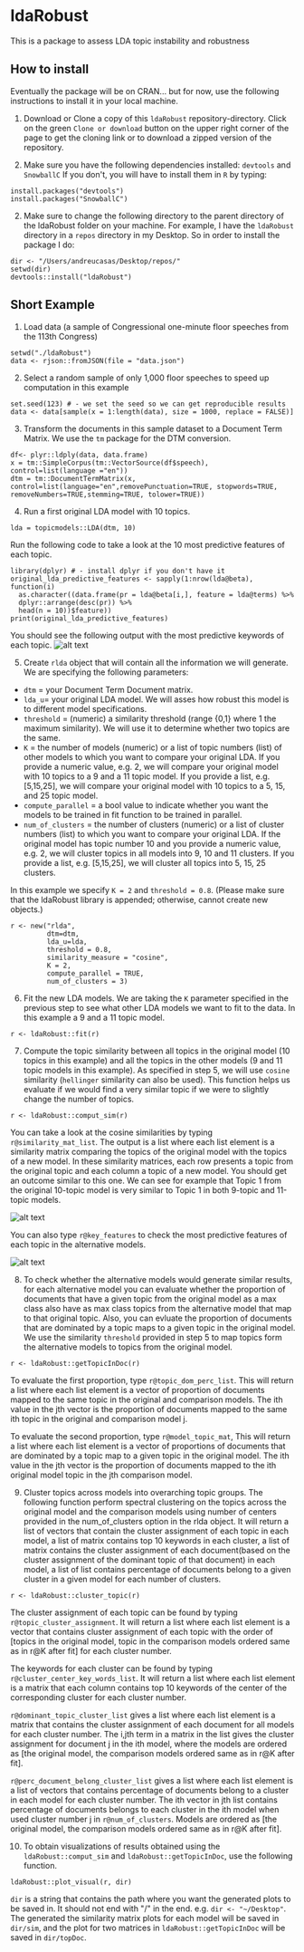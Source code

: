 # ldaRobust
This is a package to assess LDA topic instability and robustness


## How to install

Eventually the package will be on CRAN... but for now, use the following instructions to install it in your local machine.

1. Download or Clone a copy of this `ldaRobust` repository-directory.
Click on the green `Clone or download` button on the upper right corner of the page to get the cloning link or to download a zipped version of the repository.

2. Make sure you have the following dependencies installed: `devtools` and `SnowballC`
If you don't, you will have to install them in `R` by typing:
```
install.packages("devtools")
install.packages("SnowballC")
```

2. Make sure to change the following directory to the parent directory of the ldaRobust folder on your machine.
For example, I have the `ldaRobust` directory in a `repos` directory in my Desktop. So in order to install the package I do:
```
dir <- "/Users/andreucasas/Desktop/repos/"
setwd(dir)
devtools::install("ldaRobust")
```

## Short Example

1. Load data (a sample of Congressional one-minute floor speeches from the 113th Congress)
```
setwd("./ldaRobust")
data <- rjson::fromJSON(file = "data.json")
```

2. Select a random sample of only 1,000 floor speeches to speed up computation in this example
```
set.seed(123) # - we set the seed so we can get reproducible results
data <- data[sample(x = 1:length(data), size = 1000, replace = FALSE)]
```

3. Transform the documents in this sample dataset to a Document Term Matrix. We use the `tm` package for the DTM conversion.
```
df<- plyr::ldply(data, data.frame)
x = tm::SimpleCorpus(tm::VectorSource(df$speech), control=list(language ="en"))
dtm = tm::DocumentTermMatrix(x, control=list(language="en",removePunctuation=TRUE, stopwords=TRUE, removeNumbers=TRUE,stemming=TRUE, tolower=TRUE))
```

4. Run a first original LDA model with 10 topics.
```
lda = topicmodels::LDA(dtm, 10)
```

Run the following code to take a look at the 10 most predictive features of each topic.
```
library(dplyr) # - install dplyr if you don't have it
original_lda_predictive_features <- sapply(1:nrow(lda@beta), function(i)
  as.character((data.frame(pr = lda@beta[i,], feature = lda@terms) %>% 
  dplyr::arrange(desc(pr)) %>%
  head(n = 10))$feature))
print(original_lda_predictive_features)
```
You should see the following output with the most predictive keywords of each topic.
![alt text](images/rlda_ex_pred_features.png)

5. Create `rlda` object that will contain all the information we will generate. We are specifying the following parameters:
  - `dtm` = your Document Term Document matrix.
  - `lda_u`= your original LDA model. We will asses how robust this model is to different model specifications.
  - `threshold` = (numeric) a similarity threshold (range {0,1} where 1 the maximum similarity). We will use it to determine whether two topics are the same.
  - `K` = the number of models (numeric) or a list of topic numbers (list) of other models to which you want to compare your original LDA. If you provide a numeric value, e.g. 2, we will compare your original model with 10 topics to a 9 and a 11 topic model. If you provide a list, e.g. [5,15,25], we will compare your original model with 10 topics to a 5, 15, and 25 topic model.
  - `compute_parallel` = a bool value to indicate whether you want the models to be trained in fit function to be trained in parallel. 
  - `num_of_clusters` = the number of clusters (numeric) or a list of cluster numbers (list) to which you want to compare your original LDA. If the original model has topic number 10 and you provide a numeric value, e.g. 2, we will cluster topics in all models into 9, 10 and 11 clusters. If you provide a list, e.g. [5,15,25], we will cluster all topics into 5, 15, 25 clusters.
  
In this example we specify `K = 2` and `threshold = 0.8`. (Please make sure that the ldaRobust library is appended; otherwise, cannot create new objects.) 
```
r <- new("rlda", 
         dtm=dtm, 
         lda_u=lda, 
         threshold = 0.8, 
         similarity_measure = "cosine", 
         K = 2,
         compute_parallel = TRUE,
         num_of_clusters = 3)
```

6. Fit the new LDA models. We are taking the `K` parameter specified in the previous step to see what other LDA models we want to fit to the data. In this example a 9 and a 11 topic model.
```
r <- ldaRobust::fit(r)
```

7. Compute the topic similarity between all topics in the original model (10 topics in this example) and all the topics in the other models (9 and 11 topic models in this example). As specified in step 5, we will use `cosine` similarity (`hellinger` similarity can also be used). This function helps us evaluate if we would find a very similar topic if we were to slightly change the number of topics.
```
r <- ldaRobust::comput_sim(r)
```
You can take a look at the cosine similarities by typing `r@similarity_mat_list`. The output is a list where each list element is a similarity matrix comparing the topics of the original model with the topics of a new model. In these similarity matrices, each row presents a topic from the original topic and each column a topic of a new model. You should get an outcome similar to this one. We can see for example that Topic 1 from the original 10-topic model is very similar to Topic 1 in both 9-topic and 11-topic models. 

![alt text](images/similarity_matrix_list.png)

You can also type `r@key_features` to check the most predictive features of each topic in the alternative models.

![alt text](images/most_predictive_other_models.png)

8. To check whether the alternative models would generate similar results, for each alternative model you can evaluate whether the proportion of documents that have a given topic from the original model as a max class also have as max class topics from the alternative model that map to that original topic. Also, you can evluate the proportion of documents that are dominated by a topic maps to a given topic in the original model. We use the similarity `threshold` provided in step 5 to map topics form the alternative models to topics from the original model.
```
r <- ldaRobust::getTopicInDoc(r)
```
To evaluate the first proportion, type `r@topic_dom_perc_list`. This will return a list where each list element is a vector of proportion of documents mapped to the same topic in the original and comparison models. The ith value in the jth vector is the proportion of documents mapped to the same ith topic in the original and comparison model j. 

To evaluate the second proportion, type `r@model_topic_mat`, This will return a list where each list element is a vector of proportions of documents that are dominated by a topic map to a given topic in the original model. The ith value in the jth vector is the proportion of documents mapped to the ith original model topic in the jth comparison model.

9. Cluster topics across models into overarching topic groups. The following function perform spectral clustering on the topics across the original model and the comparison models using number of centers provided in the num_of_clusters option in the rlda object. It will return a list of vectors that contain the cluster assignment of each topic in each model, a list of matrix contains top 10 keywords in each cluster, a list of matrix contains the cluster assignment of each document(based on the cluster assignment of the dominant topic of that document) in each model, a list of list contains percentage of documents belong to a given cluster in a given model for each number of clusters.

```
r <- ldaRobust::cluster_topic(r)
```

The cluster assignment of each topic can be found by typing ```r@topic_cluster_assignment```. It will return a list where each list element is a vector that contains cluster assignment of each topic with the order of [topics in the original model, topic in the comparison models ordered same as in r@K after fit] for each cluster number. 

The keywords for each cluster can be found by typing ```r@cluster_center_key_words_list```. It will return a list where each list element is a matrix that each column contains top 10 keywords of the center of the corresponding cluster for each cluster number. 

```r@dominant_topic_cluster_list``` gives a list where each list element is a matrix that contains the cluster assignment of each document for all models for each cluster number. The i,jth term in a matrix in the list gives the cluster assignment for document j in the ith model, where the models are ordered as [the original model, the comparison models ordered same as in r@K after fit].

```r@perc_document_belong_cluster_list``` gives a list where each list element is a list of vectors that contains percentage of documents belong to a cluster in each model for each cluster number. The ith vector in jth list contains percentage of documents belongs to each cluster in the ith model when used cluster number j in ```r@num_of_clusters```. Models are ordered as [the original model, the comparison models ordered same as in r@K after fit].


10. To obtain visualizations of results obtained using the ```ldaRobust::comput_sim``` and  ```ldaRobust::getTopicInDoc```, use the following function.

```
ldaRobust::plot_visual(r, dir)
```

```dir``` is a string that contains the path where you want the generated plots to be saved in. It should not end with "/" in the end. e.g. ```dir <- "~/Desktop"```. The generated the similarity matrix plots for each model will be saved in ```dir/sim```, and the plot for two matrices in ```ldaRobust::getTopicInDoc``` will be saved in ```dir/topDoc```. 

